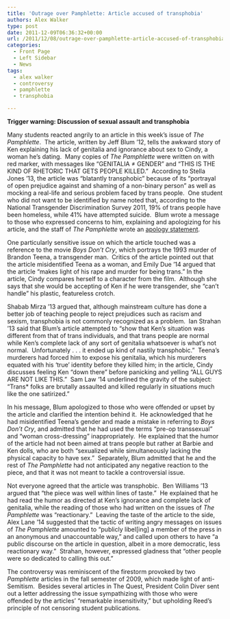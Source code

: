 ```yaml
---
title: 'Outrage over Pamphlette: Article accused of transphobia'
authors: Alex Walker
type: post
date: 2011-12-09T06:36:32+00:00
url: /2011/12/08/outrage-over-pamphlette-article-accused-of-transphobia/
categories:
  - Front Page
  - Left Sidebar
  - News
tags:
  - alex walker
  - controversy
  - pamphlette
  - transphobia

---
```

**Trigger warning: Discussion of sexual assault and transphobia**

Many students reacted angrily to an article in this week’s issue of _The Pamphlette_.  The article, written by Jeff Blum ’12, tells the awkward story of Ken explaining his lack of genitalia and ignorance about sex to Cindy, a woman he’s dating.  Many copies of _The Pamphlette_ were written on with red marker, with messages like “GENITALIA ≠ GENDER” and “THIS IS THE KIND OF RHETORIC THAT GETS PEOPLE KILLED.”  According to Stella Jones ’13, the article was “blatantly transphobic” because of its “portrayal of open prejudice against and shaming of a non-binary person” as well as mocking a real-life and serious problem faced by trans people.  One student who did not want to be identified by name noted that, according to the National Transgender Discrimination Survey 2011, 19% of trans people have been homeless, while 41% have attempted suicide.  Blum wrote a message to those who expressed concerns to him, explaining and apologizing for his article, and the staff of _The Pamphlette_ wrote an [apology statement][1].

One particularly sensitive issue on which the article touched was a reference to the movie _Boys Don’t Cry_, which portrays the 1993 murder of Brandon Teena, a transgender man.  Critics of the article pointed out that the article misidentified Teena as a woman, and Emily Due &#8217;14 argued that the article “makes light of his rape and murder for being trans.” In the article, Cindy compares herself to a character from the film.  Although she says that she would be accepting of Ken if he were transgender, she “can’t handle” his plastic, featureless crotch.

Shabab Mirza &#8217;13 argued that, although mainstream culture has done a better job of teaching people to reject prejudices such as racism and sexism, transphobia is not commonly recognized as a problem.  Ian Strahan &#8217;13 said that Blum&#8217;s article attempted to “show that Ken&#8217;s situation was different from that of trans individuals, and that trans people are normal while Ken&#8217;s complete lack of any sort of genitalia whatsoever is what&#8217;s not normal.  Unfortunately . . . it ended up kind of nastily transphobic.”  Teena&#8217;s murderers had forced him to expose his genitalia, which his murderers equated with his &#8216;true&#8217; identity before they killed him; in the article, Cindy discusses feeling Ken “down there” before panicking and yelling “ALL GUYS ARE NOT LIKE THIS.”  Sam Law ‘14 underlined the gravity of the subject: “Trans* folks are brutally assaulted and killed regularly in situations much like the one satirized.”

In his message, Blum apologized to those who were offended or upset by the article and clarified the intention behind it.  He acknowledged that he had misidentified Teena’s gender and made a mistake in referring to _Boys Don’t Cry_, and admitted that he had used the terms “pre-op transsexual” and “woman cross-dressing” inappropriately.  He explained that the humor of the article had not been aimed at trans people but rather at Barbie and Ken dolls, who are both “sexualized while simultaneously lacking the physical capacity to have sex.”  Separately, Blum admitted that he and the rest of _The Pamphlette_ had not anticipated any negative reaction to the piece, and that it was not meant to tackle a controversial issue.

Not everyone agreed that the article was transphobic.  Ben Williams &#8217;13 argued that “the piece was well within lines of taste.”  He explained that he had read the humor as directed at Ken’s ignorance and complete lack of genitalia, while the reading of those who had written on the issues of _The Pamphlette_ was “reactionary.”  Leaving the taste of the article to the side, Alex Lane ’14 suggested that the tactic of writing angry messages on issues of _The Pamphlette_ amounted to “publicly libel[ing] a member of the press in an anonymous and unaccountable way,” and called upon others to have “a public discourse on the article in question, albeit in a more democratic, less reactionary way.”  Strahan, however, expressed gladness that “other people were so dedicated to calling this out.”

The controversy was reminiscent of the firestorm provoked by two _Pamphlette_ articles in the fall semester of 2009, which made light of anti-Semitism.  Besides several articles in The Quest, President Colin Diver sent out a letter addressing the issue sympathizing with those who were offended by the articles&#8217; “remarkable insensitivity,” but upholding Reed&#8217;s principle of not censoring student publications.

 [1]: http://www.reedquest.org/2011/12/the-pamphlette…ent-of-apology/